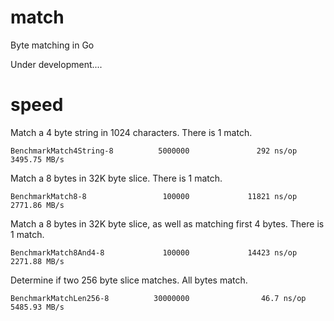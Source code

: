 # match
Byte matching in Go

Under development....

# speed

Match a 4 byte string in 1024 characters. There is 1 match.
```
BenchmarkMatch4String-8          5000000               292 ns/op        3495.75 MB/s
```

Match a 8 bytes in 32K byte slice. There is 1 match.
```
BenchmarkMatch8-8                 100000             11821 ns/op        2771.86 MB/s
```

Match a 8 bytes in 32K byte slice, as well as matching first 4 bytes. There is 1 match.
```
BenchmarkMatch8And4-8             100000             14423 ns/op        2271.88 MB/s
```

Determine if two 256 byte slice matches. All bytes match.
```
BenchmarkMatchLen256-8          30000000                46.7 ns/op      5485.93 MB/s
```
